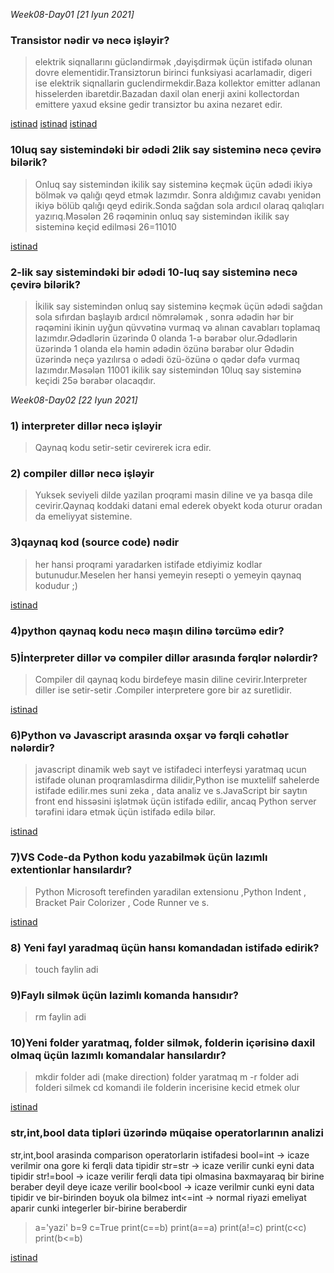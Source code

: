*Week08-Day01 [21 Iyun 2021]*

### Transistor nədir və necə işləyir?
 > elektrik siqnallarını gücləndirmək ,dəyişdirmək üçün istifadə olunan dovre elementidir.Transiztorun birinci funksiyasi acarlamadir, digeri ise elektrik siqnallarin guclendirmekdir.Baza kollektor emitter adlanan hisselerden ibaretdir.Bazadan daxil olan enerji axini kollectordan emittere yaxud eksine gedir transiztor bu axina nezaret edir.

[ istinad](https://elektrikinfo.com/transistor-nedir/)
[ istinad](https://www.youtube.com/watch?v=7ukDKVHnac4)
[istinad](https://www.youtube.com/watch?v=-XHRu54mnbc&t=39s)

### 10luq say sistemindəki bir ədədi 2lik say sisteminə necə çevirə bilərik?
 > Onluq say sistemindən ikilik say sisteminə keçmək üçün ədədi ikiyə bölmək və qalığı qeyd etmək lazımdır. Sonra aldığımız cavabı yenidən ikiyə bölüb qalığı qeyd edirik.Sonda sağdan sola ardıcıl olaraq qalıqları yazırıq.Məsələn 26 rəqəminin onluq say sistemindən ikilik say sisteminə keçid edilməsi 26=11010

 [istinad](https://www.youtube.com/watch?v=teTrhghcORA)

### 2-lik say sistemindəki bir ədədi 10-luq say sisteminə necə çevirə bilərik?
> İkilik  say sistemindən onluq say sisteminə keçmək üçün ədədi sağdan sola sıfırdan başlayıb ardıcıl nömrələmək , sonra ədədin hər bir rəqəmini ikinin uyğun qüvvətinə vurmaq və alınan cavabları toplamaq lazımdır.Ədədlərin üzərində 0 olanda 1-ə bərabər olur.Ədədlərin üzərində 1 olanda elə həmin ədədin özünə bərabər olur Ədədin üzərində neçə yazılırsa o ədədi özü-özünə o qədər dəfə vurmaq lazımdır.Məsələn 11001 ikilik say sistemindən 10luq say sisteminə keçidi 25ə bərabər olacaqdır.












*Week08-Day02 [22 Iyun 2021]*

### 1) interpreter dillər necə işləyir
> Qaynaq kodu setir-setir cevirerek icra edir.

### 2) compiler dillər necə işləyir
> Yuksek seviyeli dilde yazilan proqrami masin diline ve ya basqa dile cevirir.Qaynaq koddaki datani emal ederek obyekt koda oturur oradan da emeliyyat sistemine.

### 3)qaynaq kod (source code) nədir
> her hansi proqrami yaradarken istifade etdiyimiz kodlar butunudur.Meselen her hansi yemeyin resepti o yemeyin qaynaq kodudur ;) 

[istinad](https://www.youtube.com/watch?v=5JsIfKwJsPY)

### 4)python qaynaq kodu necə maşın dilinə tərcümə edir?
> 
### 5)İnterpreter dillər və compiler dillər arasında fərqlər nələrdir?
> Compiler dil qaynaq kodu birdefeye masin diline cevirir.Interpreter diller ise setir-setir .Compiler interpretere gore bir az suretlidir.

[istinad](https://www.youtube.com/watch?v=am7vyHCDU14)

### 6)Python və Javascript arasında oxşar və fərqli cəhətlər nələrdir?
> javascript dinamik web sayt ve istifadeci interfeysi yaratmaq ucun istifade olunan proqramlasdirma dilidir,Python ise muxtelilf sahelerde istifade edilir.mes suni zeka , data analiz ve s.JavaScript bir saytın front end hissəsini işlətmək üçün istifadə edilir, ancaq Python server tərəfini idarə etmək üçün istifadə edilə bilər.

[istinad](https://www.freecodecamp.org/news/python-vs-javascript-what-are-the-key-differences-between-the-two-popular-programming-languages/)

### 7)VS Code-da Python kodu yazabilmək üçün lazımlı extentionlar hansılardır?
> Python Microsoft terefinden yaradilan extensionu ,Python Indent , Bracket Pair Colorizer , Code Runner ve s.

[istinad](https://www.youtube.com/watch?v=UczGcbqNqUM)

 ### 8) Yeni fayl yaradmaq üçün hansı komandadan istifadə edirik?
> touch faylin adi 

### 9)Faylı silmək üçün lazimlı komanda hansıdır?
> rm faylin adi

### 10)Yeni folder yaratmaq, folder silmək, folderin içərisinə daxil olmaq üçün lazımlı komandalar hansılardır?
> mkdir folder adi  (make direction) folder yaratmaq
> m -r folder adi  folderi silmek 
> cd komandi ile folderin incerisine kecid etmek olur

[istinad](https://medium.com/@emrekacan/temel-terminal-komutlar%C4%B1-fe08d7c54bc5)



### str,int,bool data tipləri üzərində müqaise operatorlarının analizi
 str,int,bool arasinda comparison operatorlarin istifadesi
 bool=int -> icaze verilmir ona gore ki  ferqli data tipidir
 str=str -> icaze verilir cunki eyni data tipidir
 str!=bool -> icaze verilir ferqli data tipi olmasina baxmayaraq bir birine beraber deyil deye icaze verilir
 bool<bool -> icaze verilmir cunki eyni data tipidir ve bir-birinden boyuk ola bilmez
 int<=int -> normal riyazi emeliyat aparir cunki integerler bir-birine beraberdir


> a='yazi'
b=9
c=True
print(c==b)
print(a==a)
print(a!=c)
print(c<c)
print(b<=b)

[istinad](https://www.w3schools.com/python/python_operators.asp)